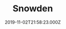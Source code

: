 ---
title: "Snowden"
year: 2016
date: 2019-11-02T21:58:23.000Z
permalink: /almanac/movies/2019-11-02-snowden/index.html
rating: 3
tmdbid: 302401
---